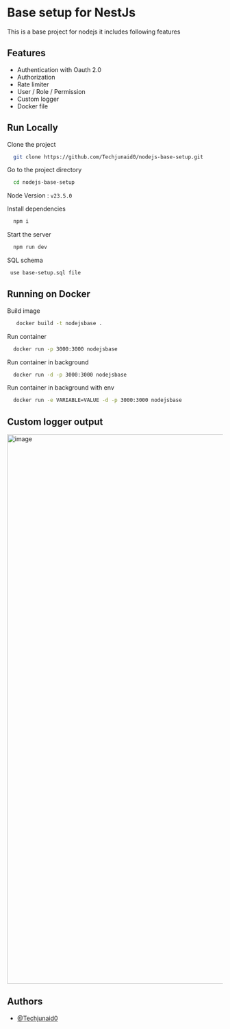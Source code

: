 # Base setup for NestJs

This is a base project for nodejs it includes following features

## Features

- Authentication with Oauth 2.0
- Authorization
- Rate limiter
- User / Role / Permission
- Custom logger
- Docker file

## Run Locally

Clone the project

```bash
  git clone https://github.com/Techjunaid0/nodejs-base-setup.git
```

Go to the project directory

```bash
  cd nodejs-base-setup
```

Node Version : `v23.5.0`

Install dependencies

```bash
  npm i
```

Start the server

```bash
  npm run dev
```

SQL schema

```bash
 use base-setup.sql file
```

## Running on Docker

Build image

```bash
   docker build -t nodejsbase .
```

Run container

```bash
  docker run -p 3000:3000 nodejsbase
```

Run container in background

```bash
  docker run -d -p 3000:3000 nodejsbase
```

Run container in background with env

```bash
  docker run -e VARIABLE=VALUE -d -p 3000:3000 nodejsbase
```

## Custom logger output

<img width="1281" alt="image" src="https://github.com/user-attachments/assets/ac098d60-93f7-4e49-9a5b-cc5443f3df2f" />



## Authors

- [@Techjunaid0](https://github.com/Techjunaid0/)

